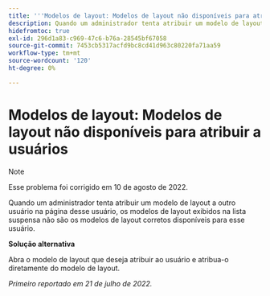 ```yaml
---
title: '''Modelos de layout: Modelos de layout não disponíveis para atribuir a usuários'
description: Quando um administrador tenta atribuir um modelo de layout a outro usuário na página desse usuário, os modelos de layout exibidos na lista suspensa não são os modelos de layout corretos disponíveis para esse usuário.
hidefromtoc: true
exl-id: 296d1a83-c969-47c6-b76a-28545bf67058
source-git-commit: 7453cb5317acfd9bc8cd41d963c80220fa71aa59
workflow-type: tm+mt
source-wordcount: '120'
ht-degree: 0%

---
```


# Modelos de layout: Modelos de layout não disponíveis para atribuir a usuários

>[!NOTE]
>
>Esse problema foi corrigido em 10 de agosto de 2022.

Quando um administrador tenta atribuir um modelo de layout a outro usuário na página desse usuário, os modelos de layout exibidos na lista suspensa não são os modelos de layout corretos disponíveis para esse usuário.

**Solução alternativa**

Abra o modelo de layout que deseja atribuir ao usuário e atribua-o diretamente do modelo de layout.

_Primeiro reportado em 21 de julho de 2022._
